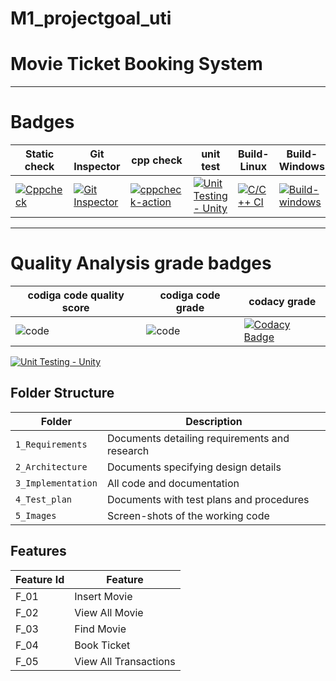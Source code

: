 # M1_projectgoal_uti
# Movie Ticket Booking System
---
# Badges
|Static check |Git Inspector |cpp check |unit test |Build-Linux |Build-Windows |
|---|---|---|---|---|---|
|[![Cppcheck](https://github.com/Samayanjali/M1_projectgoal_uti/actions/workflows/c-cpp.yml/badge.svg)](https://github.com/Samayanjali/M1_projectgoal_uti/actions/workflows/c-cpp.yml) |[![Git Inspector](https://github.com/Samayanjali/M1_projectgoal_uti/actions/workflows/git%20inspector.yml/badge.svg)](https://github.com/Samayanjali/M1_projectgoal_uti/actions/workflows/git%20inspector.yml) |[![cppcheck-action](https://github.com/Samayanjali/M1_projectgoal_uti/actions/workflows/cpp%20check.yml/badge.svg)](https://github.com/Samayanjali/M1_projectgoal_uti/actions/workflows/cpp%20check.yml) |[![Unit Testing - Unity](https://github.com/Samayanjali/M1_projectgoal_uti/actions/workflows/unit%20test.yml/badge.svg)](https://github.com/Samayanjali/M1_projectgoal_uti/actions/workflows/unit%20test.yml) |[![C/C++ CI](https://github.com/Samayanjali/M1_projectgoal_uti/actions/workflows/Build.yml/badge.svg)](https://github.com/Samayanjali/M1_projectgoal_uti/actions/workflows/Build.yml) |[![Build-windows](https://github.com/Samayanjali/M1_projectgoal_uti/actions/workflows/Build-Windows.yml/badge.svg)](https://github.com/Samayanjali/M1_projectgoal_uti/actions/workflows/Build-Windows.yml) |
---
# Quality Analysis grade badges
|codiga code quality score |codiga code grade |codacy grade |
|---|---|---|
|![code](https://api.codiga.io/project/31392/score/svg) |![code](https://api.codiga.io/project/31392/status/svg) |[![Codacy Badge](https://app.codacy.com/project/badge/Grade/f402da96e5ae415d890f92f91c2769c0)](https://www.codacy.com/gh/Samayanjali/M1_projectgoal_uti/dashboard?utm_source=github.com&amp;utm_medium=referral&amp;utm_content=Samayanjali/M1_projectgoal_uti&amp;utm_campaign=Badge_Grade) |


[![Unit Testing - Unity](https://github.com/Samayanjali/M1_projectgoal_uti/actions/workflows/unit%20test.yml/badge.svg)](https://github.com/Samayanjali/M1_projectgoal_uti/actions/workflows/unit%20test.yml)

## Folder Structure
Folder             | Description
-------------------| -----------------------------------------
`1_Requirements`   | Documents detailing requirements and research
`2_Architecture`   | Documents specifying design details
`3_Implementation` | All code and documentation
`4_Test_plan`      | Documents with test plans and procedures
`5_Images`         | Screen-shots of the working code
##  Features
| Feature Id | Feature |
| -----------|---------|
|F_01| Insert Movie | |
|F_02|View All Movie |
|F_03| Find Movie |
|F_04| Book Ticket |
|F_05| View All Transactions |


